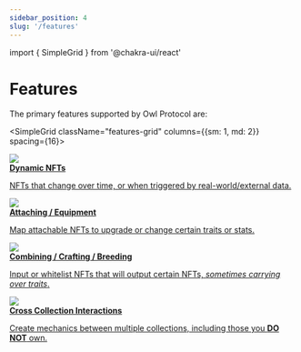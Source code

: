```yaml
---
sidebar_position: 4
slug: '/features'
---
```


import { SimpleGrid } from '@chakra-ui/react'

# Features

The primary features supported by Owl Protocol are:

<SimpleGrid className="features-grid" columns={{sm: 1, md: 2}} spacing={16}>
    <Box>
        <a href="/contracts/features/dynamic_nfts">
            <div className="cell-bg">
                <img src="/img/feature-dnft-v3.png"/>
                <br/>
                <strong>Dynamic NFTs</strong>
                <p>NFTs that change over time, or when triggered by real-world/external data.</p>
            </div>
        </a>
    </Box>
    <Box>
        <a href="/contracts/features/attaching">
            <div className="cell-bg">
                <img src="/img/feature-equipment-v3.png"/>
                <br/>
                <strong>Attaching / Equipment</strong>
                <p>Map attachable NFTs to upgrade or change certain traits or stats.</p>
            </div>
        </a>
    </Box>
    <Box>
        <a href="/contracts/features/crafting">
            <div className="cell-bg">
                <img src="/img/feature-combining-v3.png"/>
                <br/>
                <strong>Combining / Crafting / Breeding</strong>
                <p>Input or whitelist NFTs that will output certain NFTs, <i>sometimes carrying over traits</i>.</p>
            </div>
        </a>
    </Box>
    <Box>
        <a href="/contracts/features/crosschain">
            <div className="cell-bg">
                <img src="/img/feature-crosschain-v3.png"/>
                <br/>
                <strong>Cross Collection Interactions</strong>
                <p>Create mechanics between multiple collections, including those you <strong>DO NOT</strong> own.</p>
            </div>
        </a>
    </Box>
</SimpleGrid>
